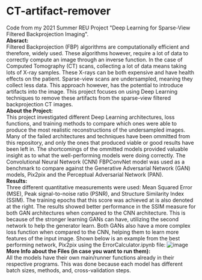 # CT-artifact-remover
Code from my 2021 Summer REU Project "Deep Learning for Sparse-View Filtered Backprojection Imaging".  
**Absract:**  
Filtered Backprojection (FBP) algorithms are computationally efficient and therefore, widely used. These algorithms however, require a lot of data to correctly compute an image through an inverse function. In the case of Computed Tomography (CT) scans, collecting a lot of data means taking lots of X-ray samples. These X-rays can be both expensive and have health effects on the patient. Sparse-view scans are undersampled, meaning they collect less data. This approach however, has the potential to introduce artifacts into the image. This project focuses on using Deep Learning techniques to remove these artifacts from the sparse-view filtered backprojection CT images.  
**About the Project:**  
This project investigated different Deep Learning architectures, loss functions, and training methods to compare which ones were able to produce the most realistic reconstructions of the undersampled images. Many of the failed architectures and techniques have been ommitted from this repository, and only the ones that produced viable or good results have been left in. The shortcomings of the ommitted models provided valuable insight as to what the well-performing models were doing correctly. The Convolutional Neural Network (CNN) FBPConvNet model was used as a benchmark to compare against the Generative Adversarial Network (GAN) models, Pix2pix and the Perceptual Adversarial Network (PAN).  
**Results:**  
Three different quantitative measurements were used: Mean Squared Error (MSE), Peak signal-to-noise ratio (PSNR), and Structure Similarity Index (SSIM). The training epochs that this score was achieved at is also denoted at the right.
The results showed better performance in the SSIM measure for both GAN architectures when compared to the CNN architecture. This is because of the stronger learning GANs can have, utilizing the second network to help the generator learn. Both GANs also have a more complex loss function when compared to the CNN, helping them to learn more features of the input image. Shown below is an example from the best performing network, Pix2pix using the ErrorCalculator.ipynb file:
![image](https://user-images.githubusercontent.com/71538648/137009652-599ba111-efb5-43c8-9994-de335b961f7f.png)  
**More Info about the Files (in case you want to run them):**  
All the models have their own main/runner functions already in their respective programs. This was done because each model has different batch sizes, methods, and, cross-validation steps.
